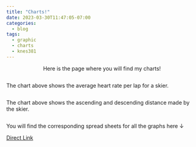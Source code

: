 ```yaml
---
title: "Charts!"
date: 2023-03-30T11:47:05-07:00
categories:
  - blog
tags:
  - graphic
  - charts
  - knes381
---
```


<p div align="center"> Here is the page where you will find my charts! </p>

<p>
<img src="{{ site.url }}{{site.baseurl }}/assets/images/HR.png" alt="">
  
The chart above shows the average heart rate per lap for a skier. 
<p>
  
<p>
<img src="{{ site.url }}{{site.baseurl }}/assets/images/ascentdescent.png" alt="">

The chart above shows the ascending and descending distance made by the skier.
<p>


<p>
<img src="{{ site.url }}{{site.baseurl }}/assets/images/speed.png" alt="">
<p>
  
<p>
You will find the corresponding spread sheets for all the graphs here ↓
<div><a href="https://carissaleung.github.io/website/blog/data-analysis/" class="btn btn--primary">Direct Link</a></div>
<p>
